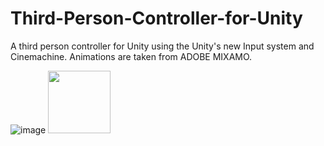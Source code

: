 # Third-Person-Controller-for-Unity
A third person controller for Unity using the Unity's new Input system and Cinemachine. 
Animations are taken from ADOBE MIXAMO.


![image](https://user-images.githubusercontent.com/58749843/177001034-33e116f8-6a5f-4819-bd17-9fa84f7f0406.png)
<img src="https://user-images.githubusercontent.com/58749843/177001034-33e116f8-6a5f-4819-bd17-9fa84f7f0406.png" width="100" height="100">
